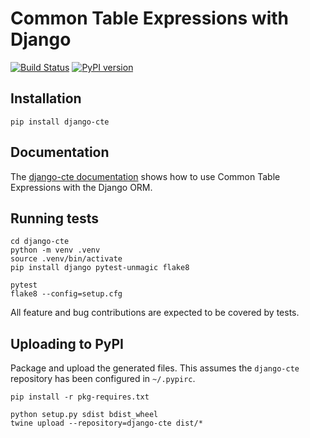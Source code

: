 # Common Table Expressions with Django

[![Build Status](https://github.com/dimagi/django-cte/actions/workflows/tests.yml/badge.svg)](https://github.com/dimagi/django-cte/actions/workflows/tests.yml)
[![PyPI version](https://badge.fury.io/py/django-cte.svg)](https://badge.fury.io/py/django-cte)

## Installation
```
pip install django-cte
```


## Documentation

The [django-cte documentation](https://dimagi.github.io/django-cte/) shows how
to use Common Table Expressions with the Django ORM.


## Running tests

```
cd django-cte
python -m venv .venv
source .venv/bin/activate
pip install django pytest-unmagic flake8

pytest
flake8 --config=setup.cfg
```

All feature and bug contributions are expected to be covered by tests.


## Uploading to PyPI

Package and upload the generated files. This assumes the `django-cte` repository
has been configured in `~/.pypirc`.

```
pip install -r pkg-requires.txt

python setup.py sdist bdist_wheel
twine upload --repository=django-cte dist/*
```

